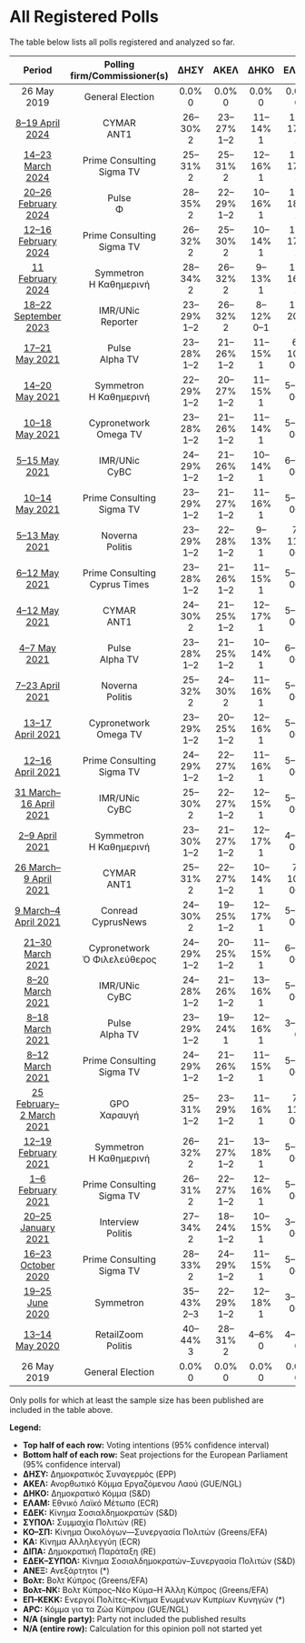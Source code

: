 # All Registered Polls

The table below lists all polls registered and analyzed so far.

| Period     | Polling firm/Commissioner(s) | ΔΗΣΥ | ΑΚΕΛ | ΔΗΚΟ | ΕΛΑΜ | ΕΔΕΚ | ΣΥΠΟΛ | ΚΟ–ΣΠ | ΚΑ | ΔΙΠΑ | ΕΔΕΚ–ΣΥΠΟΛ | ΑΝΕΞ | Βολτ | Βολτ–ΝΚ | ΕΠ–ΚΕΚΚ | APC |
|:----------:|:----------------------------:|:--:|:--:|:--:|:--:|:--:|:--:|:--:|:--:|:--:|:--:|:--:|:--:|:--:|:--:|:--:|
| 26 May 2019 | General Election | 0.0% <br> 0 | 0.0% <br> 0 | 0.0% <br> 0 | 0.0% <br> 0 | 0.0% <br> 0 | 0.0% <br> 0 | 0.0% <br> 0 | 0.0% <br> 0 | 0.0% <br> 0 | 0.0% <br> 0 | 0.0% <br> 0 | 0.0% <br> 0 | 0.0% <br> 0 | 0.0% <br> 0 | 0.0% <br> 0 |
| [8–19 April 2024](2024-04-19-CYMAR.html) | CYMAR <br> ANT1 | 26–30% <br> 2 | 23–27% <br> 1–2 | 11–14% <br> 1 | 14–17% <br> 1 | 5–8% <br> 0–1 | N/A <br> N/A | 1–2% <br> 0 | N/A <br> N/A | 1–2% <br> 0 | N/A <br> N/A | N/A <br> N/A | 2–4% <br> 0 | N/A <br> N/A | N/A <br> N/A | N/A <br> N/A |
| [14–23 March 2024](2024-03-23-PrimeConsulting.html) | Prime Consulting <br> Sigma TV | 25–31% <br> 2 | 25–31% <br> 2 | 12–16% <br> 1 | 13–17% <br> 1 | 3–6% <br> 0 | N/A <br> N/A | 2–4% <br> 0 | N/A <br> N/A | 2–4% <br> 0 | N/A <br> N/A | N/A <br> N/A | 2–4% <br> 0 | N/A <br> N/A | N/A <br> N/A | N/A <br> N/A |
| [20–26 February 2024](2024-02-26-Pulse.html) | Pulse <br> Φ | 28–35% <br> 2 | 22–29% <br> 1–2 | 10–16% <br> 1 | 12–18% <br> 1 | 4–8% <br> 0–1 | N/A <br> N/A | 2–6% <br> 0 | N/A <br> N/A | 0–1% <br> 0 | N/A <br> N/A | N/A <br> N/A | N/A <br> N/A | N/A <br> N/A | N/A <br> N/A | N/A <br> N/A |
| [12–16 February 2024](2024-02-16-PrimeConsulting.html) | Prime Consulting <br> Sigma TV | 26–32% <br> 2 | 25–30% <br> 2 | 10–14% <br> 1 | 12–17% <br> 1 | 3–6% <br> 0 | N/A <br> N/A | 2–4% <br> 0 | N/A <br> N/A | 3–6% <br> 0 | N/A <br> N/A | N/A <br> N/A | 1–2% <br> 0 | N/A <br> N/A | N/A <br> N/A | 1–2% <br> 0 |
| [11 February 2024](2024-02-11-Symmetron.html) | Symmetron <br> Η Καθημερινή | 28–34% <br> 2 | 26–32% <br> 2 | 9–13% <br> 1 | 12–16% <br> 1 | 3–5% <br> 0 | N/A <br> N/A | 2–5% <br> 0 | N/A <br> N/A | 3–5% <br> 0 | N/A <br> N/A | N/A <br> N/A | N/A <br> N/A | N/A <br> N/A | N/A <br> N/A | 2–4% <br> 0 |
| [18–22 September 2023](2023-09-22-IMRUNic.html) | IMR/UNic <br> Reporter | 23–29% <br> 1–2 | 26–32% <br> 2 | 8–12% <br> 0–1 | 14–20% <br> 1 | 2–5% <br> 0 | N/A <br> N/A | 4–8% <br> 0 | N/A <br> N/A | 0–2% <br> 0 | N/A <br> N/A | N/A <br> N/A | N/A <br> N/A | N/A <br> N/A | N/A <br> N/A | N/A <br> N/A |
| [17–21 May 2021](2021-05-21-Pulse.html) | Pulse <br> Alpha TV | 23–28% <br> 1–2 | 21–26% <br> 1–2 | 11–15% <br> 1 | 6–10% <br> 0–1 | N/A <br> N/A | N/A <br> N/A | 6–9% <br> 0–1 | 2–4% <br> 0 | 3–5% <br> 0 | 5–8% <br> 0–1 | 3–5% <br> 0 | N/A <br> N/A | N/A <br> N/A | N/A <br> N/A | N/A <br> N/A |
| [14–20 May 2021](2021-05-20-Symmetron.html) | Symmetron <br> Η Καθημερινή | 22–29% <br> 1–2 | 20–27% <br> 1–2 | 11–15% <br> 1 | 5–9% <br> 0–1 | N/A <br> N/A | N/A <br> N/A | 5–8% <br> 0–1 | 1–4% <br> 0 | 4–7% <br> 0 | 4–8% <br> 0–1 | 2–5% <br> 0 | N/A <br> N/A | N/A <br> N/A | N/A <br> N/A | N/A <br> N/A |
| [10–18 May 2021](2021-05-18-Cypronetwork.html) | Cypronetwork <br> Omega TV | 23–28% <br> 1–2 | 21–26% <br> 1–2 | 11–14% <br> 1 | 5–7% <br> 0–1 | N/A <br> N/A | N/A <br> N/A | 6–8% <br> 0–1 | 3–5% <br> 0 | 3–5% <br> 0 | 6–9% <br> 0–1 | 5–7% <br> 0–1 | N/A <br> N/A | N/A <br> N/A | N/A <br> N/A | N/A <br> N/A |
| [5–15 May 2021](2021-05-15-IMRUNic.html) | IMR/UNic <br> CyBC | 24–29% <br> 1–2 | 21–26% <br> 1–2 | 10–14% <br> 1 | 6–9% <br> 0–1 | N/A <br> N/A | N/A <br> N/A | 6–9% <br> 0–1 | 1–3% <br> 0 | 3–5% <br> 0 | 6–9% <br> 0–1 | 2–4% <br> 0 | N/A <br> N/A | N/A <br> N/A | N/A <br> N/A | N/A <br> N/A |
| [10–14 May 2021](2021-05-14-PrimeConsulting.html) | Prime Consulting <br> Sigma TV | 23–29% <br> 1–2 | 21–27% <br> 1–2 | 11–16% <br> 1 | 5–9% <br> 0–1 | N/A <br> N/A | N/A <br> N/A | 4–7% <br> 0–1 | 1–3% <br> 0 | 3–5% <br> 0 | 4–8% <br> 0–1 | 3–5% <br> 0 | N/A <br> N/A | N/A <br> N/A | N/A <br> N/A | N/A <br> N/A |
| [5–13 May 2021](2021-05-13-Noverna.html) | Noverna <br> Politis | 23–29% <br> 1–2 | 22–28% <br> 1–2 | 9–13% <br> 1 | 7–11% <br> 0–1 | N/A <br> N/A | N/A <br> N/A | 5–9% <br> 0–1 | 1–2% <br> 0 | 3–6% <br> 0 | 4–8% <br> 0–1 | 3–6% <br> 0 | N/A <br> N/A | N/A <br> N/A | N/A <br> N/A | N/A <br> N/A |
| [6–12 May 2021](2021-05-12-PrimeConsulting.html) | Prime Consulting <br> Cyprus Times | 23–28% <br> 1–2 | 21–26% <br> 1–2 | 11–15% <br> 1 | 5–8% <br> 0–1 | N/A <br> N/A | N/A <br> N/A | 5–8% <br> 0–1 | 2–4% <br> 0 | 3–5% <br> 0 | 4–7% <br> 0–1 | 2–5% <br> 0 | N/A <br> N/A | N/A <br> N/A | N/A <br> N/A | N/A <br> N/A |
| [4–12 May 2021](2021-05-12-CYMAR.html) | CYMAR <br> ANT1 | 24–30% <br> 2 | 21–25% <br> 1–2 | 12–17% <br> 1 | 5–8% <br> 0–1 | N/A <br> N/A | N/A <br> N/A | 6–9% <br> 0–1 | 1–3% <br> 0 | 2–4% <br> 0 | 5–8% <br> 0–1 | 3–5% <br> 0 | N/A <br> N/A | N/A <br> N/A | N/A <br> N/A | N/A <br> N/A |
| [4–7 May 2021](2021-05-07-Pulse.html) | Pulse <br> Alpha TV | 23–28% <br> 1–2 | 21–25% <br> 1–2 | 10–14% <br> 1 | 6–9% <br> 0–1 | N/A <br> N/A | N/A <br> N/A | 6–9% <br> 0–1 | 2–4% <br> 0 | 3–5% <br> 0 | 4–7% <br> 0 | 3–5% <br> 0 | N/A <br> N/A | N/A <br> N/A | N/A <br> N/A | N/A <br> N/A |
| [7–23 April 2021](2021-04-23-Noverna.html) | Noverna <br> Politis | 25–32% <br> 2 | 24–30% <br> 2 | 11–16% <br> 1 | 5–9% <br> 0–1 | N/A <br> N/A | N/A <br> N/A | 5–9% <br> 0–1 | 0–2% <br> 0 | 2–5% <br> 0 | 5–8% <br> 0–1 | 2–5% <br> 0 | N/A <br> N/A | N/A <br> N/A | N/A <br> N/A | N/A <br> N/A |
| [13–17 April 2021](2021-04-17-Cypronetwork.html) | Cypronetwork <br> Omega TV | 23–29% <br> 1–2 | 20–25% <br> 1–2 | 12–16% <br> 1 | 5–8% <br> 0–1 | N/A <br> N/A | N/A <br> N/A | 6–9% <br> 0–1 | 2–4% <br> 0 | 2–4% <br> 0 | 5–9% <br> 0–1 | 5–8% <br> 0–1 | N/A <br> N/A | N/A <br> N/A | N/A <br> N/A | N/A <br> N/A |
| [12–16 April 2021](2021-04-16-PrimeConsulting.html) | Prime Consulting <br> Sigma TV | 24–29% <br> 1–2 | 22–27% <br> 1–2 | 11–16% <br> 1 | 5–8% <br> 0–1 | N/A <br> N/A | N/A <br> N/A | 5–8% <br> 0–1 | 1–3% <br> 0 | 2–5% <br> 0 | 4–7% <br> 0 | 4–6% <br> 0 | N/A <br> N/A | N/A <br> N/A | N/A <br> N/A | N/A <br> N/A |
| [31 March–16 April 2021](2021-04-16-IMRUNic.html) | IMR/UNic <br> CyBC | 25–30% <br> 2 | 22–27% <br> 1–2 | 12–15% <br> 1 | 5–7% <br> 0–1 | N/A <br> N/A | N/A <br> N/A | 6–8% <br> 0–1 | 1–2% <br> 0 | 3–5% <br> 0 | 6–8% <br> 0–1 | 4–7% <br> 0 | N/A <br> N/A | N/A <br> N/A | N/A <br> N/A | N/A <br> N/A |
| [2–9 April 2021](2021-04-09-Symmetron.html) | Symmetron <br> Η Καθημερινή | 23–30% <br> 1–2 | 21–27% <br> 1–2 | 12–17% <br> 1 | 4–8% <br> 0–1 | N/A <br> N/A | N/A <br> N/A | 6–9% <br> 0–1 | 1–3% <br> 0 | 3–6% <br> 0 | 4–8% <br> 0–1 | 4–8% <br> 0–1 | N/A <br> N/A | N/A <br> N/A | N/A <br> N/A | N/A <br> N/A |
| [26 March–9 April 2021](2021-04-09-CYMAR.html) | CYMAR <br> ANT1 | 25–31% <br> 2 | 22–27% <br> 1–2 | 10–14% <br> 1 | 7–10% <br> 0–1 | N/A <br> N/A | N/A <br> N/A | 5–8% <br> 0–1 | 0–1% <br> 0 | 2–4% <br> 0 | 4–6% <br> 0 | 4–7% <br> 0 | N/A <br> N/A | N/A <br> N/A | N/A <br> N/A | N/A <br> N/A |
| [9 March–4 April 2021](2021-04-04-Conread.html) | Conread <br> CyprusNews | 24–30% <br> 2 | 19–25% <br> 1–2 | 12–17% <br> 1 | 5–8% <br> 0–1 | N/A <br> N/A | N/A <br> N/A | 5–8% <br> 0–1 | 0–1% <br> 0 | 1–3% <br> 0 | 5–8% <br> 0–1 | 7–10% <br> 0–1 | N/A <br> N/A | N/A <br> N/A | N/A <br> N/A | N/A <br> N/A |
| [21–30 March 2021](2021-03-30-Cypronetwork.html) | Cypronetwork <br> Ὁ Φιλελεύθερος | 24–29% <br> 1–2 | 20–25% <br> 1–2 | 11–15% <br> 1 | 6–9% <br> 0–1 | N/A <br> N/A | N/A <br> N/A | 5–8% <br> 0–1 | 2–4% <br> 0 | 3–5% <br> 0 | 5–8% <br> 0–1 | 5–8% <br> 0–1 | N/A <br> N/A | N/A <br> N/A | N/A <br> N/A | N/A <br> N/A |
| [8–20 March 2021](2021-03-20-IMRUNic.html) | IMR/UNic <br> CyBC | 24–28% <br> 1–2 | 21–26% <br> 1–2 | 13–16% <br> 1 | 5–8% <br> 0–1 | N/A <br> N/A | N/A <br> N/A | 7–10% <br> 0–1 | 1–3% <br> 0 | 3–5% <br> 0 | 4–7% <br> 0–1 | 6–8% <br> 0–1 | N/A <br> N/A | N/A <br> N/A | N/A <br> N/A | N/A <br> N/A |
| [8–18 March 2021](2021-03-18-Pulse.html) | Pulse <br> Alpha TV | 23–29% <br> 1–2 | 19–24% <br> 1 | 12–16% <br> 1 | 3–6% <br> 0 | N/A <br> N/A | N/A <br> N/A | 7–11% <br> 1 | 1–2% <br> 0 | 2–4% <br> 0 | 5–8% <br> 0–1 | 3–6% <br> 0 | N/A <br> N/A | N/A <br> N/A | N/A <br> N/A | N/A <br> N/A |
| [8–12 March 2021](2021-03-12-PrimeConsulting.html) | Prime Consulting <br> Sigma TV | 24–29% <br> 1–2 | 21–26% <br> 1–2 | 11–15% <br> 1 | 5–8% <br> 0–1 | N/A <br> N/A | N/A <br> N/A | 5–8% <br> 0–1 | 1–3% <br> 0 | 2–5% <br> 0 | 4–7% <br> 0 | 1–3% <br> 0 | N/A <br> N/A | N/A <br> N/A | N/A <br> N/A | N/A <br> N/A |
| [25 February–2 March 2021](2021-03-02-GPO.html) | GPO <br> Χαραυγή | 25–31% <br> 1–2 | 23–29% <br> 1–2 | 11–16% <br> 1 | 7–11% <br> 0–1 | N/A <br> N/A | N/A <br> N/A | 7–10% <br> 0–1 | 1–3% <br> 0 | 2–5% <br> 0 | 3–6% <br> 0 | 2–5% <br> 0 | N/A <br> N/A | N/A <br> N/A | N/A <br> N/A | N/A <br> N/A |
| [12–19 February 2021](2021-02-19-Symmetron.html) | Symmetron <br> Η Καθημερινή | 26–32% <br> 2 | 21–27% <br> 1–2 | 13–18% <br> 1 | 5–8% <br> 0–1 | N/A <br> N/A | N/A <br> N/A | 7–10% <br> 0–1 | 1–3% <br> 0 | 3–6% <br> 0 | 4–8% <br> 0–1 | 2–5% <br> 0 | N/A <br> N/A | N/A <br> N/A | N/A <br> N/A | N/A <br> N/A |
| [1–6 February 2021](2021-02-06-PrimeConsulting.html) | Prime Consulting <br> Sigma TV | 26–31% <br> 2 | 22–27% <br> 1–2 | 12–16% <br> 1 | 5–8% <br> 0–1 | N/A <br> N/A | N/A <br> N/A | 6–9% <br> 0–1 | 0–2% <br> 0 | 2–4% <br> 0 | 4–7% <br> 0 | 2–4% <br> 0 | N/A <br> N/A | N/A <br> N/A | N/A <br> N/A | N/A <br> N/A |
| [20–25 January 2021](2021-01-25-Interview.html) | Interview <br> Politis | 27–34% <br> 2 | 18–24% <br> 1–2 | 10–15% <br> 1 | 3–7% <br> 0–1 | N/A <br> N/A | N/A <br> N/A | 3–6% <br> 0–1 | 3–7% <br> 0–1 | 3–6% <br> 0–1 | 3–7% <br> 0–1 | N/A <br> N/A | N/A <br> N/A | N/A <br> N/A | N/A <br> N/A | N/A <br> N/A |
| [16–23 October 2020](2020-10-23-PrimeConsulting.html) | Prime Consulting <br> Sigma TV | 28–33% <br> 2 | 24–29% <br> 1–2 | 11–15% <br> 1 | 5–8% <br> 0–1 | 5–8% <br> 0–1 | N/A <br> N/A | 5–8% <br> 0–1 | 1–3% <br> 0 | 2–4% <br> 0 | N/A <br> N/A | N/A <br> N/A | N/A <br> N/A | N/A <br> N/A | N/A <br> N/A | N/A <br> N/A |
| [19–25 June 2020](2020-06-25-Symmetron.html) | Symmetron | 35–43% <br> 2–3 | 22–29% <br> 1–2 | 12–18% <br> 1 | 3–7% <br> 0–1 | 4–7% <br> 0–1 | 1–3% <br> 0 | 3–7% <br> 0–1 | 1–3% <br> 0 | 2–6% <br> 0 | N/A <br> N/A | N/A <br> N/A | N/A <br> N/A | N/A <br> N/A | N/A <br> N/A | N/A <br> N/A |
| [13–14 May 2020](2020-05-14-RetailZoom.html) | RetailZoom <br> Politis | 40–44% <br> 3 | 28–31% <br> 2 | 4–6% <br> 0 | 4–6% <br> 0 | 1–2% <br> 0 | 1–2% <br> 0 | 4–6% <br> 0 | 2–3% <br> 0 | 7–9% <br> 1 | N/A <br> N/A | N/A <br> N/A | N/A <br> N/A | N/A <br> N/A | N/A <br> N/A | N/A <br> N/A |
| 26 May 2019 | General Election | 0.0% <br> 0 | 0.0% <br> 0 | 0.0% <br> 0 | 0.0% <br> 0 | 0.0% <br> 0 | 0.0% <br> 0 | 0.0% <br> 0 | 0.0% <br> 0 | 0.0% <br> 0 | 0.0% <br> 0 | 0.0% <br> 0 | 0.0% <br> 0 | 0.0% <br> 0 | 0.0% <br> 0 | 0.0% <br> 0 |

Only polls for which at least the sample size has been published are included in the table above.

**Legend:**
+ **Top half of each row:** Voting intentions (95% confidence interval)
+ **Bottom half of each row:** Seat projections for the European Parliament (95% confidence interval)
+ **ΔΗΣΥ:** Δημοκρατικός Συναγερμός (EPP)
+ **ΑΚΕΛ:** Ανορθωτικό Κόμμα Εργαζόμενου Λαού (GUE/NGL)
+ **ΔΗΚΟ:** Δημοκρατικό Κόμμα (S&D)
+ **ΕΛΑΜ:** Εθνικό Λαϊκό Μέτωπο (ECR)
+ **ΕΔΕΚ:** Κίνημα Σοσιαλδημοκρατών (S&D)
+ **ΣΥΠΟΛ:** Συμμαχία Πολιτών (RE)
+ **ΚΟ–ΣΠ:** Κίνημα Οικολόγων—Συνεργασία Πολιτών (Greens/EFA)
+ **ΚΑ:** Κίνημα Αλληλεγγύη (ECR)
+ **ΔΙΠΑ:** Δημοκρατική Παράταξη (RE)
+ **ΕΔΕΚ–ΣΥΠΟΛ:** Κίνημα Σοσιαλδημοκρατών–Συνεργασία Πολιτών (S&D)
+ **ΑΝΕΞ:** Ανεξάρτητοι (*)
+ **Βολτ:** Βολτ Κύπρος (Greens/EFA)
+ **Βολτ–ΝΚ:** Βολτ Κύπρος–Νέο Κύμα–Η Άλλη Κύπρος (Greens/EFA)
+ **ΕΠ–ΚΕΚΚ:** Ενεργοί Πολίτες–Κίνημα Ενωμένων Κυπρίων Κυνηγών (*)
+ **APC:** Κόμμα για τα Ζώα Κύπρου (GUE/NGL)
+ **N/A (single party):** Party not included the published results
+ **N/A (entire row):** Calculation for this opinion poll not started yet

